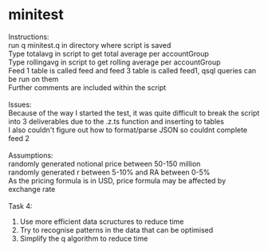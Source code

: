 # minitest

Instructions: <br />
run q minitest.q in directory where script is saved <br />
Type totalavg in script to get total average per accountGroup <br />
Type rollingavg in script to get rolling average per accountGroup <br />
Feed 1 table is called feed and feed 3 table is called feed1, qsql queries can be run on them <br />
Further comments are included within the script <br />
<br />
Issues: <br />
Because of the way I started the test, it was quite difficult to break the script into 3 deliverables due to the .z.ts function and inserting to tables <br />
I also couldn't figure out how to format/parse JSON so couldnt complete feed 2 <br /> 
<br />
Assumptions: <br />
 randomly generated notional price between 50-150 million <br />
 randomly generated r between 5-10% and RA between 0-5% <br />
 As the pricing formula is in USD, price formula may be affected by exchange rate
<br />
<br />
Task 4:
1.   Use more efficient data scructures to reduce time <br />
2.   Try to recognise patterns in the data that can be optimised <br />
3.   Simplify the q algorithm to reduce time <br />

